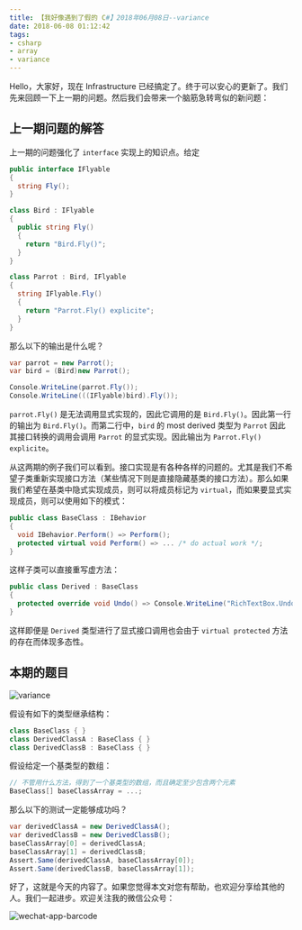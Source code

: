 ```yaml
---
title: 【我好像遇到了假的 C#】2018年06月08日--variance
date: 2018-06-08 01:12:42
tags:
- csharp
- array
- variance
---
```


Hello，大家好，现在 Infrastructure 已经搞定了。终于可以安心的更新了。我们先来回顾一下上一期的问题。然后我们会带来一个脑筋急转弯似的新问题：

## 上一期问题的解答

上一期的问题强化了 `interface` 实现上的知识点。给定

```cs
public interface IFlyable
{
  string Fly();
}

class Bird : IFlyable
{
  public string Fly()
  {
    return "Bird.Fly()";
  }
}

class Parrot : Bird, IFlyable
{
  string IFlyable.Fly()
  {
    return "Parrot.Fly() explicite";
  }
}
```

那么以下的输出是什么呢？

```cs
var parrot = new Parrot();
var bird = (Bird)new Parrot();

Console.WriteLine(parrot.Fly()); 
Console.WriteLine(((IFlyable)bird).Fly());
```

`parrot.Fly()` 是无法调用显式实现的，因此它调用的是 `Bird.Fly()`。因此第一行的输出为 `Bird.Fly()`。而第二行中，`bird` 的 most derived 类型为 `Parrot` 因此其接口转换的调用会调用 `Parrot` 的显式实现。因此输出为 `Parrot.Fly() explicite`。

从这两期的例子我们可以看到。接口实现是有各种各样的问题的。尤其是我们不希望子类重新实现接口方法（某些情况下则是直接隐藏基类的接口方法）。那么如果我们希望在基类中隐式实现成员，则可以将成员标记为 `virtual`，而如果要显式实现成员，则可以使用如下的模式：

```cs
public class BaseClass : IBehavior
{
  void IBehavior.Perform() => Perform();
  protected virtual void Perform() => ... /* do actual work */;
}
```

这样子类可以直接重写虚方法：

```cs
public class Derived : BaseClass
{
  protected override void Undo() => Console.WriteLine("RichTextBox.Undo");
}
```

这样即便是 `Derived` 类型进行了显式接口调用也会由于 `virtual protected` 方法的存在而体现多态性。

## 本期的题目

<img src="{{root_url}}/images/blog/funny-csharp-array-variance.jpg" style="text-align:center" alt="variance"/>

假设有如下的类型继承结构：

```cs
class BaseClass { }
class DerivedClassA : BaseClass { }
class DerivedClassB : BaseClass { }
```

假设给定一个基类型的数组：

```cs
// 不管用什么方法，得到了一个基类型的数组，而且确定至少包含两个元素
BaseClass[] baseClassArray = ...; 
```

那么以下的测试一定能够成功吗？

```cs
var derivedClassA = new DerivedClassA();
var derivedClassB = new DerivedClassB();
baseClassArray[0] = derivedClassA;
baseClassArray[1] = derivedClassB;
Assert.Same(derivedClassA, baseClassArray[0]);
Assert.Same(derivedClassB, baseClassArray[1]);
```

好了，这就是今天的内容了。如果您觉得本文对您有帮助，也欢迎分享给其他的人。我们一起进步。欢迎关注我的微信公众号：

<img src="{{root_url}}/images/blog/funny_csharp_barcode.jpeg" style="text-align:center" alt="wechat-app-barcode"/>